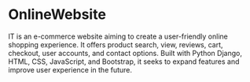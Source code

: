 # OnlineWebsite
IT is an e-commerce website aiming to create a user-friendly online shopping experience. It offers product search, view, reviews, cart, checkout, user accounts, and contact options. Built with Python Django, HTML, CSS, JavaScript, and Bootstrap, it seeks to expand features and improve user experience in the future.
